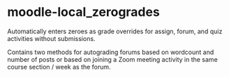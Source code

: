 # moodle-local_zerogrades
Automatically enters zeroes as grade overrides for assign, forum, and quiz activities without submissions.

Contains two methods for autograding forums based on wordcount and number of posts or based on joining a Zoom meeting activity in the same course section / week as the forum.
